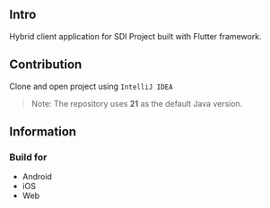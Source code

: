 ## Intro

Hybrid client application for SDI Project built with Flutter framework.

## Contribution

Clone and open project using `IntelliJ IDEA`

> Note: The repository uses **21** as the default Java version.

## Information

### Build for

+ Android
+ iOS
+ Web

